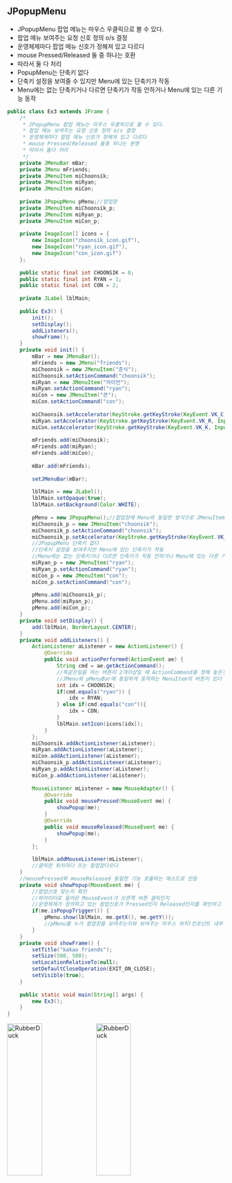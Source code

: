 ## JPopupMenu
* JPopupMenu 팝업 메뉴는 마우스 우클릭으로 볼 수 있다.
* 팝업 메뉴 보여주는 요청 신호 정의 o/s 결정
* 운영체제마다 팝업 메뉴 신호가 정해져 있고 다르다
* mouse Pressed/Released 둘 중 하나는 호환
* 따라서 둘 다 처리
* PopupMenu는 단축키 없다
* 단축키 설정을 보여줄 수 있지만 Menu에 있는 단축키가 작동
* Menu에는 없는 단축키거나 다르면 단축키가 작동 안하거나 Menu에 있는 다른 기능 동작
```java
public class Ex3 extends JFrame {
	/*
	 * JPopupMenu 팝업 메뉴는 마우스 우클릭으로 볼 수 있다.
	 * 팝업 메뉴 보여주는 요청 신호 정의 o/s 결정
	 * 운영체제마다 팝업 메뉴 신호가 정해져 있고 다르다
	 * mouse Pressed/Released 둘중 하나는 분명
	 * 따라서 둘다 처리
	 */
	private JMenuBar mBar;
	private JMenu mFriends;
	private JMenuItem miChoonsik;
	private JMenuItem miRyan;
	private JMenuItem miCon;
	
	private JPopupMenu pMenu;//팝업창
	private JMenuItem miChoonsik_p;
	private JMenuItem miRyan_p;
	private JMenuItem miCon_p;
	
	private ImageIcon[] icons = {
		new ImageIcon("choonsik_icon.gif"), 
		new ImageIcon("ryan_icon.gif"), 
		new ImageIcon("con_icon.gif")
	};
	
	public static final int CHOONSIK = 0;
	public static final int RYAN = 1;
	public static final int CON = 2;
	
	private JLabel lblMain;
	
	public Ex3() {
		init();
		setDisplay();
		addListeners();
		showFrame();
	}
	private void init() {
		mBar = new JMenuBar();
		mFriends = new JMenu("friends");
		miChoonsik = new JMenuItem("춘식");
		miChoonsik.setActionCommand("choonsik");
		miRyan = new JMenuItem("라이언");
		miRyan.setActionCommand("ryan");
		miCon = new JMenuItem("콘");
		miCon.setActionCommand("con");
		
		miChoonsik.setAccelerator(KeyStroke.getKeyStroke(KeyEvent.VK_C, InputEvent.ALT_DOWN_MASK));
		miRyan.setAccelerator(KeyStroke.getKeyStroke(KeyEvent.VK_R, InputEvent.ALT_DOWN_MASK));
		miCon.setAccelerator(KeyStroke.getKeyStroke(KeyEvent.VK_K, InputEvent.ALT_DOWN_MASK));
		
		mFriends.add(miChoonsik);
		mFriends.add(miRyan);
		mFriends.add(miCon);
		
		mBar.add(mFriends);
		
		setJMenuBar(mBar);
		
		lblMain = new JLabel();
		lblMain.setOpaque(true);
		lblMain.setBackground(Color.WHITE);
		
		pMenu = new JPopupMenu();//팝업창에 Menu와 동일한 방식으로 JMenuItem 만들어 추가
		miChoonsik_p = new JMenuItem("choonsik");
		miChoonsik_p.setActionCommand("choonsik");
		miChoonsik_p.setAccelerator(KeyStroke.getKeyStroke(KeyEvent.VK_C, InputEvent.ALT_DOWN_MASK));
		//JPopupMenu 단축키 없다
		//단축키 설정을 보여주지만 Menu에 있는 단축키가 작동
		//Menu에는 없는 단축키거나 다르면 단축키가 작동 안하거나 Menu에 있는 다른 기능 동작
		miRyan_p = new JMenuItem("ryan");
		miRyan_p.setActionCommand("ryan");
		miCon_p = new JMenuItem("con");
		miCon_p.setActionCommand("con");
		
		pMenu.add(miChoonsik_p);		
		pMenu.add(miRyan_p);
		pMenu.add(miCon_p);
	}
	private void setDisplay() {
		add(lblMain, BorderLayout.CENTER);
	}
	private void addListeners() {
		ActionListener aListener = new ActionListener() {
			@Override
			public void actionPerformed(ActionEvent ae) {
				String cmd = ae.getActionCommand();
				//똑같은일을 하는 버튼이 2개이상일 때 ActionCommand를 정해 놓은것이 좋다.
				//JMenu와 pMenuBar에 동일하게 동작하는 MenuItem의 버튼이 있다
				int idx = CHOONSIK;
				if(cmd.equals("ryan")) {
					idx = RYAN;
				} else if(cmd.equals("con")){
					idx = CON;
				}				
				lblMain.setIcon(icons[idx]);
			}
		};
		miChoonsik.addActionListener(aListener);
		miRyan.addActionListener(aListener);
		miCon.addActionListener(aListener);
		miChoonsik_p.addActionListener(aListener);
		miRyan_p.addActionListener(aListener);
		miCon_p.addActionListener(aListener);
		
		MouseListener mListener = new MouseAdapter() {
			@Override
			public void mousePressed(MouseEvent me) {
				showPopup(me);
			}
			@Override
			public void mouseReleased(MouseEvent me) {
				showPopup(me);
			}
		};
		
		lblMain.addMouseListener(mListener);
		//클릭한 위치마다 뜨는 팜업창다르다
	}
	//mousePressed와 mouseReleased 동일한 기능 호출하는 메소드로 만듬
	private void showPopup(MouseEvent me) {
		//팝업신호 맞는지 확인
		//파라미터로 들어온 MouseEvent가 오른쪽 버튼 클릭인지
		//운영체제가 정의하고 있는 팝업신호가 Pressed인지 Released인지를 확인하고 걸러준다
		if(me.isPopupTrigger()) {
			pMenu.show(lblMain, me.getX(), me.getY());
			//pMenu를 누가 팜업창을 보여주는지와 보여주는 마우스 위치(컨포넌트 내부 좌표)를 설정해 팝업창으로 보여준다.
		}
	}
	private void showFrame() {
		setTitle("kakao friends");
		setSize(500, 500);
		setLocationRelativeTo(null);
		setDefaultCloseOperation(EXIT_ON_CLOSE);
		setVisible(true);
	}
	
	public static void main(String[] args) {
		new Ex3();
	}
}
```
<img src="https://postfiles.pstatic.net/MjAyMjA1MjdfMTY2/MDAxNjUzNTc5MTcxOTkz.wFvdCfGY7yK1bgY1viBOMtp4MPZgNwylLiYchUp05PQg.sQ6n2CmuxDN6TrdN60J2RhzwcTQHNn4D0RlI4k70qf8g.PNG.forget980/image.png?type=w580" width="40%" height="30%" title="px(픽셀) 크기 설정" alt="RubberDuck"></img>
<img src="https://postfiles.pstatic.net/MjAyMjA1MjdfMjI2/MDAxNjUzNTc5MDI0MDE5.MpS1xBruCKvDEpOLWH9_wxjefp1m8nZot39YDBdDHFwg.74irGY-uG2F4cNTd7eCBwhB60LfD8ocgThzgcGuBbnwg.PNG.forget980/image.png?type=w580" width="40%" height="30%" title="px(픽셀) 크기 설정" alt="RubberDuck"></img>
